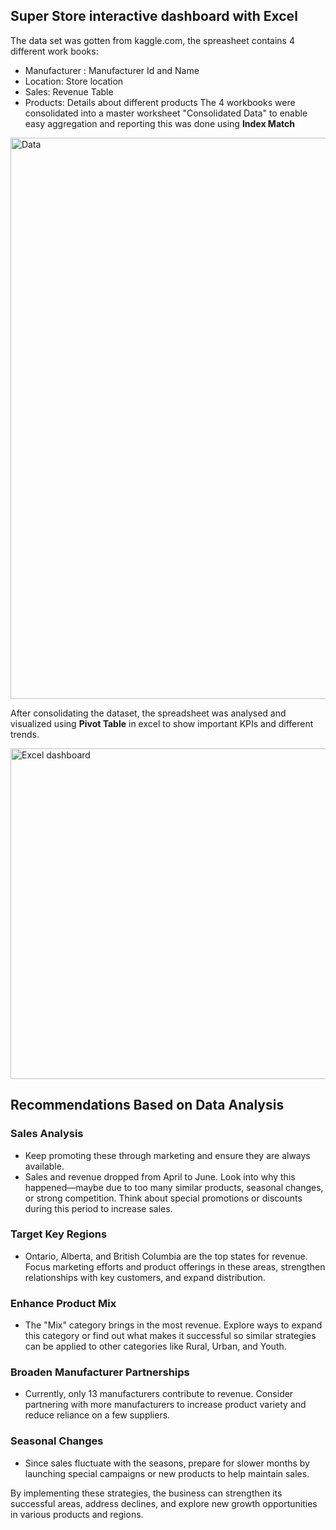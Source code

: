 ## Super Store interactive dashboard with Excel

The data set was gotten from kaggle.com, the spreasheet contains 4 different work books:
- Manufacturer : Manufacturer Id and Name
- Location: Store location
- Sales: Revenue Table
- Products: Details about different products
The 4 workbooks were consolidated into a master worksheet "Consolidated Data"  to enable easy aggregation and reporting
this was done using **Index Match** 
<img width="898" alt="Data" src="https://github.com/user-attachments/assets/0d1f6101-fe8e-4fef-a6fa-858cfad55d3f">


After consolidating the dataset, the spreadsheet was analysed and visualized using **Pivot Table** in excel to show
important KPIs and different trends.


  
<img width="529" alt="Excel dashboard" src="https://github.com/user-attachments/assets/767ad60c-10b3-4949-9acf-71f0c497df4b">


## Recommendations Based on Data Analysis

### Sales Analysis
-  Keep promoting these through marketing and ensure they are always available.
- Sales and revenue dropped from April to June. Look into why this happened—maybe due to too many similar products, seasonal changes, or strong competition. Think about special promotions or discounts during this period to increase sales.

### Target Key Regions
- Ontario, Alberta, and British Columbia are the top states for revenue. Focus marketing efforts and product offerings in these areas, strengthen relationships with key customers, and expand distribution.

### Enhance Product Mix
- The "Mix" category brings in the most revenue. Explore ways to expand this category or find out what makes it successful so similar strategies can be applied to other categories like Rural, Urban, and Youth.

### Broaden Manufacturer Partnerships
- Currently, only 13 manufacturers contribute to revenue. Consider partnering with more manufacturers to increase product variety and reduce reliance on a few suppliers.

### Seasonal Changes
- Since sales fluctuate with the seasons, prepare for slower months by launching special campaigns or new products to help maintain sales.

By implementing these strategies, the business can strengthen its successful areas, address declines, and explore new growth opportunities in various products and regions.
